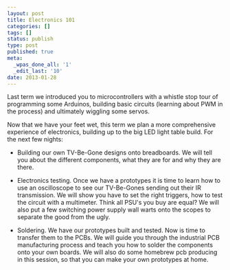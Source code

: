 ```yaml
---
layout: post
title: Electronics 101
categories: []
tags: []
status: publish
type: post
published: true
meta:
  _wpas_done_all: '1'
  _edit_last: '10'
date: 2013-01-28
---
```

Last term we introduced you to microcontrollers with a whistle stop tour of programming some Arduinos, building basic circuits (learning about PWM in the process) and ultimately wiggling some servos.

Now that we have your feet wet, this term we plan a more comprehensive experience of electronics, building up to the big LED light table build. For the next few nights:

 - Building our own TV-Be-Gone designs onto breadboards. We will tell you about the different components, what they are for and why they are there.

 - Electronics testing. Once we have a prototypes it is time to learn how to use an oscilloscope to see our TV-Be-Gones sending out their IR transmission. We will show you have to set the right triggers, how to test the circuit with a multimeter. Think all PSU's you buy are equal? We will also put a few switching power supply wall warts onto the scopes to separate the good from the ugly.

 - Soldering. We have our prototypes built and tested. Now is time to transfer them to the PCBs. We will guide you through the industrial PCB manufacturing process and teach you how to solder the components onto your own boards. We will also do some homebrew pcb producing in this session, so that you can make your own prototypes at home.
